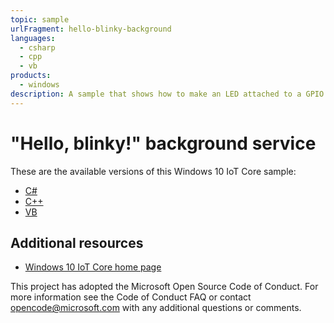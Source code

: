 ```yaml
---
topic: sample
urlFragment: hello-blinky-background
languages: 
  - csharp
  - cpp
  - vb
products:
  - windows
description: A sample that shows how to make an LED attached to a GPIO pin blink on and off from a background service.
---
```


# "Hello, blinky!" background service

These are the available versions of this Windows 10 IoT Core sample:

*	[C#](./CS/README.md)
*	[C++](./CPP/README.md)
*	[VB](./VB/README.md)

## Additional resources
* [Windows 10 IoT Core home page](https://developer.microsoft.com/en-us/windows/iot/)

This project has adopted the Microsoft Open Source Code of Conduct. For more information see the Code of Conduct FAQ or contact <opencode@microsoft.com> with any additional questions or comments.
